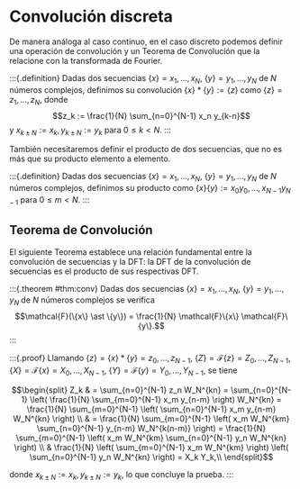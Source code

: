 # Convolución discreta

De manera análoga al caso continuo, en el caso discreto podemos definir una operación de convolución y un Teorema de Convolución que la relacione con la transformada de Fourier.

:::{.definition}
Dadas dos secuencias $\{x\} = x_1, \dots, x_N$, $\{y\} = y_1, \dots, y_N$ de $N$ números complejos, definimos su convolución $\{x\} \ast \{y\} := \{z\}$ como $\{z\} = z_1, \dots, z_N$, donde
$$z_k := \frac{1}{N} \sum_{n=0}^{N-1} x_n y_{k-n}$$
y $x_{k \pm N} := x_k, y_{k \pm N} := y_k$ para $0 \leq k < N$.
:::

También necesitaremos definir el producto de dos secuencias, que no es más que su producto elemento a elemento.

:::{.definition}
Dadas dos secuencias $\{x\} = x_1, \dots, x_N$, $\{y\} = y_1, \dots, y_N$ de $N$ números complejos, definimos su producto como $\{x\} \{y\} := x_0 y_0, \dots, x_{N-1} y_{N-1}$ para $0 \leq m < N$.
:::

## Teorema de Convolución

El siguiente Teorema establece una relación fundamental entre la convolución de secuencias y la DFT:  la DFT de la convolución de secuencias es el producto de sus respectivas DFT.

:::{.theorem #thm:conv}
Dadas dos secuencias $\{x\} = x_1, \dots, x_N$, $\{y\} = y_1, \dots, y_N$ de $N$ números complejos se verifica
$$\mathcal{F}(\{x\} \ast \{y\}) = \frac{1}{N} \mathcal{F}\{x\} \mathcal{F}\{y\}.$$
:::

:::{.proof}
Llamando $\{z\} = \{x\} \ast \{y\} = z_0, \dots, z_{N-1}$, $\{Z\} = \mathcal{F}\{z\} = Z_0, \dots, Z_{N-1}$, $\{X\} = \mathcal{F} \{x\} = X_0, \dots, X_{N-1}$, $\{Y\} = \mathcal{F} \{y\} = Y_0, \dots, Y_{N-1}$, se tiene

$$\begin{split}
Z_k & = \sum_{n=0}^{N-1} z_n W_N^{kn} = \sum_{n=0}^{N-1} \left( \frac{1}{N} \sum_{m=0}^{N-1} x_m y_{n-m} \right) W_N^{kn} = \frac{1}{N} \sum_{m=0}^{N-1} \left( \sum_{n=0}^{N-1} x_m y_{n-m} W_N^{kn} \right) \\
& = \frac{1}{N} \sum_{m=0}^{N-1} \left( x_m W_N^{km} \sum_{n=0}^{N-1} y_{n-m} W_N^{k(n-m)} \right) = \frac{1}{N} \sum_{m=0}^{N-1} \left( x_m W_N^{km} \sum_{n=0}^{N-1} y_n W_N^{kn} \right) \\
& \frac{1}{N} \left( \sum_{m=0}^{N-1} x_m W_N^{km} \right) \left( \sum_{n=0}^{N-1} y_n W_N^{kn} \right) = X_k Y_k,\\
\end{split}$$

donde $x_{k \pm N} := x_k, y_{k \pm N} := y_k$, lo que concluye la prueba.
:::
